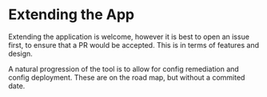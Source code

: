 # Extending the App

Extending the application is welcome, however it is best to open an issue first, to ensure that a PR would be accepted. This is in terms of features and design. 

A natural progression of the tool is to allow for config remediation and config deployment. These are on the road map, but without a commited date.